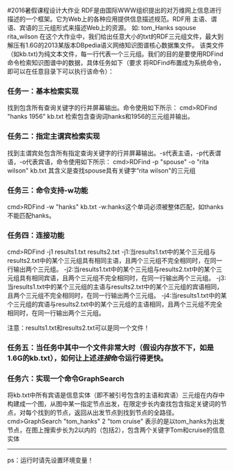 #2016暑假课程设计大作业
RDF是由国际WWW组织提出的对万维网上信息进行描述的一个框架。它为Web上的各种应用提供信息描述规范。RDF用
主语、谓语、宾语的三元组形式来描述Web上的资源。
如: tom_Hanks sqouse rita_wilson
在这个大作业中，我们给出任意大小的txt的RDF三元组文件，最大到解压有1.6G的2013某版本DBpedia语义网络知识图谱核心数据集文件。
该类文件（如kb.txt)为纯文本文件，每一行代表一个三元组。我们的目的是要使用RDFind命令检索知识图谱中的数据，具体任务如下（要求
将RDFind布置成为系统命令，即可以在任意目录下可以执行该命令）：
### 任务一：基本检索实现
找到包含所有查询关键字的行并屏幕输出。命令使用如下所示：
cmd>RDFind "hanks 1956" kb.txt
检索包含查询词hanks和1956的三元组并输出。
### 任务二：指定主谓宾检索实现
找到主谓宾处包含所有指定查询关键字的行并屏幕输出。-s代表主语，-p代表谓语，-o代表宾语，命令使用如下所示：
cmd>RDFind -p "spouse" -o "rita wilson" kb.txt
其含义是查找spouse具有关键字“rita wilson"的三元组
### 任务三：命令支持-w功能
cmd>RDFind -w "hanks" kb.txt
-w:hanks这个单词必须被整体匹配，如thanks不能匹配hanks。
### 任务四：连接功能
cmd>RDFind -j1 results1.txt results2.txt
-j1:当results1.txt中的某个三元组与results2.txt中的某个三元组具有相同主语，且两个三元组不完全相同时，在同一行输出两个三元组。
-j2:当results1.txt中的某个三元组与results2.txt中的某个三元组具有相同宾语，且两个三元组不完全相同时，在同一行输出两个三元组。
-j3:当results1.txt中的某个三元组的主语与results2.txt中的某个三元组的宾语相同，且两个三元组不完全相同时，在同一行输出两个三元组。
-j4:当results1.txt中的某个三元组的宾语与results2.txt中的某个三元组的主语相同，且两个三元组不完全相同时，在同一行输出两个三元组。

注意：results1.txt和results2.txt可以是同一个文件！
### 任务五：当任务中其中一个文件非常大时（假设内存放不下，如是1.6G的kb.txt），如何让上述*连接*命令运行得更快。
 
### 任务六：实现一个命令GraphSearch
将kb.txt中所有宾语是信息实体（即不被引号包含的主语和宾语）三元组在内存中构建成一个图，从图中某一指定节点出发，在限定步长内查找包含指定关键词的节点，对每个找到的节点，返回从出发节点到找到节点的全路径。
cmd>GraphSearch "tom_hanks" 2 "tom cruise"
表示的是以tom_hanks为出发节点，在图上搜索步长为2以内的（包括2），包含两个关键字Tom和cruise的信息实体
 
*********************************
ps：运行时请先设置环境变量！








